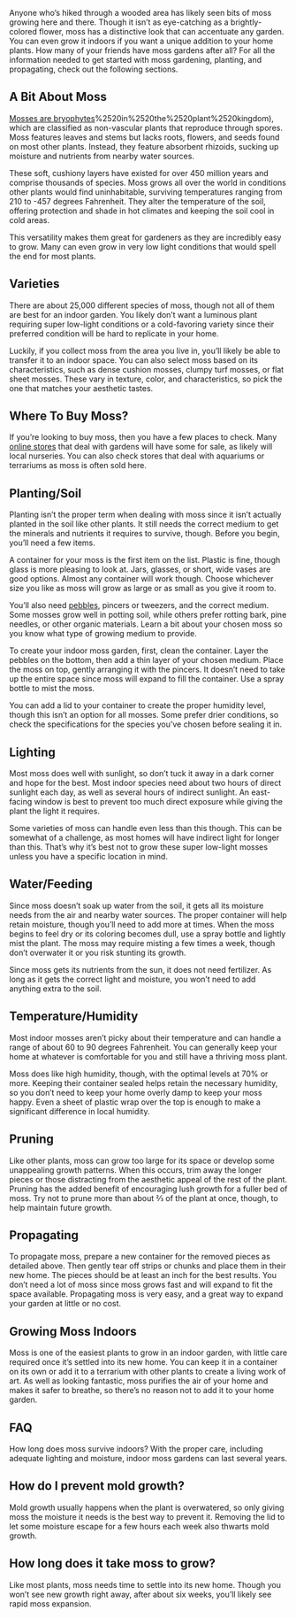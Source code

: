 Anyone who’s hiked through a wooded area has likely seen bits of moss growing here and there. Though it isn’t as eye-catching as a brightly-colored flower, moss has a distinctive look that can accentuate any garden. You can even grow it indoors if you want a unique addition to your home plants. How many of your friends have moss gardens after all? For all the information needed to get started with moss gardening, planting, and propagating, check out the following sections.

## A Bit About Moss

[Mosses are bryophytes](https://www.kew.org/read-and-watch/moss#:~:text=They're%2520ancient%2520plants,bryophytes)%2520in%2520the%2520plant%2520kingdom), which are classified as non-vascular plants that reproduce through spores. Moss features leaves and stems but lacks roots, flowers, and seeds found on most other plants. Instead, they feature absorbent rhizoids, sucking up moisture and nutrients from nearby water sources.

These soft, cushiony layers have existed for over 450 million years and comprise thousands of species. Moss grows all over the world in conditions other plants would find uninhabitable, surviving temperatures ranging from 210 to -457 degrees Fahrenheit. They alter the temperature of the soil, offering protection and shade in hot climates and keeping the soil cool in cold areas.

This versatility makes them great for gardeners as they are incredibly easy to grow. Many can even grow in very low light conditions that would spell the end for most plants.

## Varieties

There are about 25,000 different species of moss, though not all of them are best for an indoor garden. You likely don’t want a luminous plant requiring super low-light conditions or a cold-favoring variety since their preferred condition will be hard to replicate in your home.

Luckily, if you collect moss from the area you live in, you’ll likely be able to transfer it to an indoor space. You can also select moss based on its characteristics, such as dense cushion mosses, clumpy turf mosses, or flat sheet mosses. These vary in texture, color, and characteristics, so pick the one that matches your aesthetic tastes.

## Where To Buy Moss?

If you’re looking to buy moss, then you have a few places to check. Many [online stores](https://amzn.to/41XKIyA) that deal with gardens will have some for sale, as likely will local nurseries. You can also check stores that deal with aquariums or terrariums as moss is often sold here.

## Planting/Soil

Planting isn’t the proper term when dealing with moss since it isn’t actually planted in the soil like other plants. It still needs the correct medium to get the minerals and nutrients it requires to survive, though. Before you begin, you’ll need a few items.

A container for your moss is the first item on the list. Plastic is fine, though glass is more pleasing to look at. Jars, glasses, or short, wide vases are good options. Almost any container will work though. Choose whichever size you like as moss will grow as large or as small as you give it room to.

You’ll also need [pebbles](https://amzn.to/43bOciN), pincers or tweezers, and the correct medium. Some mosses grow well in potting soil, while others prefer rotting bark, pine needles, or other organic materials. Learn a bit about your chosen moss so you know what type of growing medium to provide.

To create your indoor moss garden, first, clean the container. Layer the pebbles on the bottom, then add a thin layer of your chosen medium. Place the moss on top, gently arranging it with the pincers. It doesn’t need to take up the entire space since moss will expand to fill the container. Use a spray bottle to mist the moss.

You can add a lid to your container to create the proper humidity level, though this isn’t an option for all mosses. Some prefer drier conditions, so check the specifications for the species you’ve chosen before sealing it in.

## Lighting

Most moss does well with sunlight, so don’t tuck it away in a dark corner and hope for the best. Most indoor species need about two hours of direct sunlight each day, as well as several hours of indirect sunlight. An east-facing window is best to prevent too much direct exposure while giving the plant the light it requires.

Some varieties of moss can handle even less than this though. This can be somewhat of a challenge, as most homes will have indirect light for longer than this. That’s why it’s best not to grow these super low-light mosses unless you have a specific location in mind.

## Water/Feeding

Since moss doesn’t soak up water from the soil, it gets all its moisture needs from the air and nearby water sources. The proper container will help retain moisture, though you’ll need to add more at times. When the moss begins to feel dry or its coloring becomes dull, use a spray bottle and lightly mist the plant. The moss may require misting a few times a week, though don’t overwater it or you risk stunting its growth.

Since moss gets its nutrients from the sun, it does not need fertilizer. As long as it gets the correct light and moisture, you won’t need to add anything extra to the soil.

## Temperature/Humidity

Most indoor mosses aren’t picky about their temperature and can handle a range of about 60 to 90 degrees Fahrenheit. You can generally keep your home at whatever is comfortable for you and still have a thriving moss plant.

Moss does like high humidity, though, with the optimal levels at 70% or more. Keeping their container sealed helps retain the necessary humidity, so you don’t need to keep your home overly damp to keep your moss happy. Even a sheet of plastic wrap over the top is enough to make a significant difference in local humidity.

## Pruning

Like other plants, moss can grow too large for its space or develop some unappealing growth patterns. When this occurs, trim away the longer pieces or those distracting from the aesthetic appeal of the rest of the plant. Pruning has the added benefit of encouraging lush growth for a fuller bed of moss. Try not to prune more than about ⅔ of the plant at once, though, to help maintain future growth.

## Propagating

To propagate moss, prepare a new container for the removed pieces as detailed above. Then gently tear off strips or chunks and place them in their new home. The pieces should be at least an inch for the best results. You don’t need a lot of moss since moss grows fast and will expand to fit the space available. Propagating moss is very easy, and a great way to expand your garden at little or no cost.

## Growing Moss Indoors

Moss is one of the easiest plants to grow in an indoor garden, with little care required once it’s settled into its new home. You can keep it in a container on its own or add it to a terrarium with other plants to create a living work of art. As well as looking fantastic, moss purifies the air of your home and makes it safer to breathe, so there’s no reason not to add it to your home garden.

## FAQ

How long does moss survive indoors?
With the proper care, including adequate lighting and moisture, indoor moss gardens can last several years.

## How do I prevent mold growth?

Mold growth usually happens when the plant is overwatered, so only giving moss the moisture it needs is the best way to prevent it. Removing the lid to let some moisture escape for a few hours each week also thwarts mold growth.

## How long does it take moss to grow?

Like most plants, moss needs time to settle into its new home. Though you won’t see new growth right away, after about six weeks, you’ll likely see rapid moss expansion.

